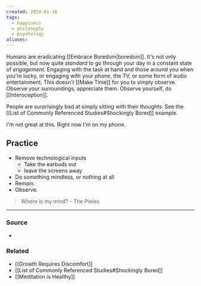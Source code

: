 ```yaml
---
created: 2024-01-18
tags:
  - happiness
  - philosophy
  - psychology
aliases:
---
```

Humans are eradicating [[Embrace Boredom|boredom]]. It's not only possible, but now quite *standard* to go through your day in a constant state of *engagement*. Engaging with the task at hand and those around you when you're lucky, or engaging with your phone, the TV, or some form of audio entertainment. This doesn't [[Make Time]] for you to simply observe. Observe your surroundings, appreciate them. Observe yourself, do [[Interoception]]. 

People are surprisingly bad at simply sitting with their thoughts. See the [[List of Commonly Referenced Studies#Shockingly Bored]] example.

I'm not great at this. Right now I'm on my phone. 

## Practice
- Remove technological inputs
	- Take the earbuds out
	- leave the screens away
- Do something mindless, or nothing at all
- Remain.
- Observe.

> Where is my mind? - The Pixies

****
### Source
- 

### Related
- [[Growth Requires Discomfort]]
- [[List of Commonly Referenced Studies#Shockingly Bored]]
- [[Meditation is Healthy]]